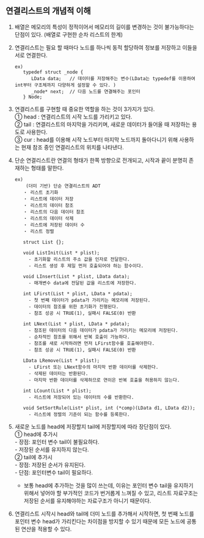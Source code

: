 ## 연결리스트의 개념적 이해

1. 배열은 메모리의 특성이 정적이어서 메모리의 길이를 변경하는 것이 불가능하다는 단점이 있다. (배열로 구현한 순차 리스트의 한계)
2. 연결리스트는 필요 할 때마다 노드를 하나씩 동적 할당하여 정보를 저장하고 이들을 서로 연결한다.
   ```
   ex)
      typedef struct _node {
         LData data;   // 데이터를 저장해주는 변수(LData는 typedef를 이용하여 int부터 구조체까지 다양하게 설정할 수 있다. )
         _node* next;  // 다음 노드를 연결해주는 포인터
      } Node;
   ```
3. 연결리스트를 구현할 때 중요한 역할을 하는 것이 3가지가 있다.  
   ① head : 연결리스트의 시작 노드를 가리키고 있다.  
   ② tail : 연결리스트의 마지막을 가리키며, 새로운 데이터가 들어올 때 저장하는 용도로 사용한다.  
   ③ cur : head를 이용해 시작 노드부터 마지막 노드까지 돌아다니기 위해 사용하는 현재 참조 중인 연결리스트의 위치를 나타낸다.
4. 단순 연결리스트란 연결의 형태가 한쪽 방향으로 전개되고, 시작과 끝이 분명히 존재하는 형태를 말한다.

   ```
   ex)
       (더미 기반) 단순 연결리스트의 ADT
      ・ 리스트 초기화
      ・ 리스트에 데이터 저장
      ・ 리스트의 데이터 참조
      ・ 리스트의 다음 데이터 참조
      ・ 리스트의 데이터 삭제
      ・ 리스트에 저장된 데이터 수
      ・ 리스트 정렬

      struct List {};

      void ListInit(List * plist);
        - 초기화할 리스트의 주소 값을 인자로 전달한다.
        - 리스트 생성 후 제일 먼저 호출되어야 하는 함수이다.

      void LInsert(List * plist, LData data);
        - 매개변수 data에 전달된 값을 리스트에 저장한다.

      int LFirst(List * plist, LData * pdata);
        - 첫 번째 데이터가 pdata가 가리키는 메모리에 저장된다.
        - 데이터의 참조를 위한 초기화가 진행된다.
        - 참조 성공 시 TRUE(1), 실패시 FALSE(0) 반환

      int LNext(List * plist, LData * pdata);
        - 참조된 데이터의 다음 데이터가 pdata가 가리키는 메모리에 저장된다.
        - 순차적인 참조를 위해서 반복 호출이 가능하다.
        - 참조를 새로 시작하려면 먼저 LFirst함수를 호출해야한다.
        - 참조 성공 시 TRUE(1), 실패시 FALSE(0) 반환

      LData LRemove(List * plist);
        - LFirst 또는 LNext함수의 마지막 반환 데이터를 삭제한다.
        - 삭제된 데이터는 반환된다.
        - 마지막 반환 데이터를 삭제하므로 연이은 반복 호출을 허용하지 않는다.

      int LCount(List * plist);
        - 리스트에 저장되어 있는 데이터의 수를 반환한다.

      void SetSortRule(List* plist, int (*comp)(LData d1, LData d2));
        - 리스트에 정렬의 기준이 되는 함수를 등록한다.
   ```

5. 새로운 노드를 head에 저장할지 tail에 저장할지에 따라 장단점이 있다.  
   ① head에 추가시   
   \- 장점: 포인터 변수 tail이 불필요하다.   
   \- 저장된 순서를 유지하지 않는다.  
   ② tail에 추가시   
   \- 장점: 저장된 순서가 유지된다.   
   \- 단점: 포인터변수 tail이 필요하다.   
   * 보통 head에 추가하는 것을 많이 쓰는데, 이유는 포인터 변수 tail을 유지하기 위해서 넣어야 할 부가적인 코드가 번거롭게 느껴질 수 있고, 리스트 자료구조는 저장된 순서를 유지해야하는 자료구조가 아니기 때문이다.
6. 연결리스트 시작시 head와 tail에 더미 노드를 추가해서 시작하면, 첫 번째 노드를 포인터 변수 head가 가리킨다는 차이점을 방지할 수 있기 때문에 모든 노드에 공통된 연산을 적용할 수 있다.
